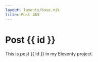 ```yaml
---
layout: layouts/base.njk
title: Post 463
---
```


# Post {{ id }}

This is post {{ id }} in my Eleventy project.
